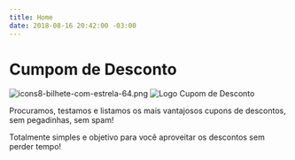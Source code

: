 ```yaml
---
title: Home
date: 2018-08-16 20:42:00 -03:00
---
```


# Cumpom de Desconto

![icons8-bilhete-com-estrela-64.png](/uploads/icons8-bilhete-com-estrela-64.png)
![Logo Cupom de Desconto](/uploads/icons8-bilhete-com-estrela-64.png)

Procuramos, testamos e listamos os mais vantajosos cupons de descontos, sem pegadinhas, sem spam!

Totalmente simples e objetivo para você aproveitar os descontos sem perder tempo!